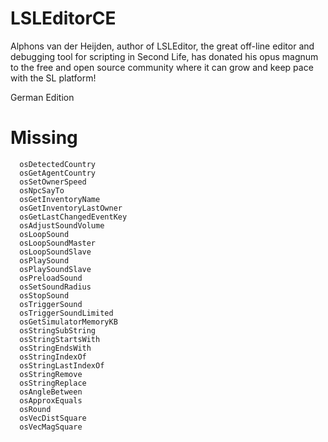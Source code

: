 # LSLEditorCE
Alphons van der Heijden, author of LSLEditor, the great off-line editor and debugging tool for scripting in Second Life, has donated his opus magnum to the free and open source community where it can grow and keep pace with the SL platform!

German Edition

# Missing

      osDetectedCountry 
      osGetAgentCountry 
      osSetOwnerSpeed 
      osNpcSayTo 
      osGetInventoryName 
      osGetInventoryLastOwner 
      osGetLastChangedEventKey 
      osAdjustSoundVolume 
      osLoopSound 
      osLoopSoundMaster 
      osLoopSoundSlave 
      osPlaySound  
      osPlaySoundSlave 
      osPreloadSound 
      osSetSoundRadius 
      osStopSound 
      osTriggerSound 
      osTriggerSoundLimited  
      osGetSimulatorMemoryKB 
      osStringSubString 
      osStringStartsWith  
      osStringEndsWith 
      osStringIndexOf 
      osStringLastIndexOf 
      osStringRemove 
      osStringReplace  
      osAngleBetween 
      osApproxEquals 
      osRound 
      osVecDistSquare 
      osVecMagSquare 
